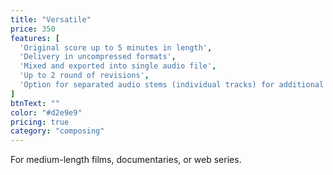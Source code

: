 ```yaml
---
title: "Versatile"
price: 350
features: [
  'Original score up to 5 minutes in length', 
  'Delivery in uncompressed formats',
  'Mixed and exported into single audio file', 
  'Up to 2 round of revisions',
  'Option for separated audio stems (individual tracks) for additional £100'
]
btnText: ""
color: "#d2e9e9"
pricing: true
category: "composing"
---
```


For medium-length films, documentaries, or web series.